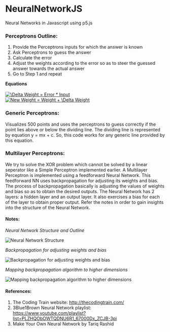 # NeuralNetworkJS
Neural Networks in Javascript using p5.js

### Perceptrons Outline:
1. Provide the Perceptrons inputs for which the answer is known
2. Ask Perceptrons to guess the answer
3. Calculate the error
4. Adjust the weights according to the error so as to steer the guessed answer towards the actual answer
5. Go to Step 1 and repeat

**Equations**
<br/><br/>
<a href="https://www.codecogs.com/eqnedit.php?latex=\Delta&space;Weight&space;=&space;Error&space;*&space;Input" target="_blank"><img src="https://latex.codecogs.com/gif.latex?\Delta&space;Weight&space;=&space;Error&space;*&space;Input" title="\Delta Weight = Error * Input" /></a>
<br/>
<a href="https://www.codecogs.com/eqnedit.php?latex=New&space;Weight&space;=&space;Weight&space;&plus;&space;\Delta&space;Weight" target="_blank"><img src="https://latex.codecogs.com/gif.latex?New&space;Weight&space;=&space;Weight&space;&plus;&space;\Delta&space;Weight" title="New Weight = Weight + \Delta Weight" /></a>

### Generic Perceptrons:
Visualizes 500 points and uses the perceptrons to guess correctly if the point lies above or below the dividing line. The dividing line is represented by equation y = mx + c. So, this code works for any generic line provided by this equation.

### Multilayer Perceptrons:
We try to solve the XOR problem which cannot be solved by a linear seperator like a Simple Perceptron implemented earlier. A Multilayer Perceptron is implemented using a feedforward Neural Network. This feedforward NN uses backpropagation for adjusting its weights and bias. The process of backpropagation basically is adjusting the values of weights and bias so as to obtain the desired outputs.
The Neural Network has 2 layers: a hidden layer and an output layer. It also exercises a bias for each of the layer to obtain proper output. Refer the notes in order to gain insights into the structure of the Neural Network.

#### Notes:
_Neural Network Structure and Outline_

![Neural Network Structure](https://github.com/prasadchelsea33/NeuralNetworkJS/blob/master/notes/neural%20networks%201_1.jpg)

_Backpropagation for adjusting weights and bias_

![Backpropagation for adjusting weights and bias](https://github.com/prasadchelsea33/NeuralNetworkJS/blob/master/notes/neural%20networks%201_2.jpg)

_Mapping backpropagation algorithm to higher dimensions_

![Mapping backpropagation algorithm to higher dimensions](https://github.com/prasadchelsea33/NeuralNetworkJS/blob/master/notes/neural%20networks%201_3.jpg)

#### References:
1. The Coding Train website: http://thecodingtrain.com/
2. 3Blue1Brown Neural Network playlist: https://www.youtube.com/playlist?list=PLZHQObOWTQDNU6R1_67000Dx_ZCJB-3pi
3. Make Your Own Neural Network by Tariq Rashid 

